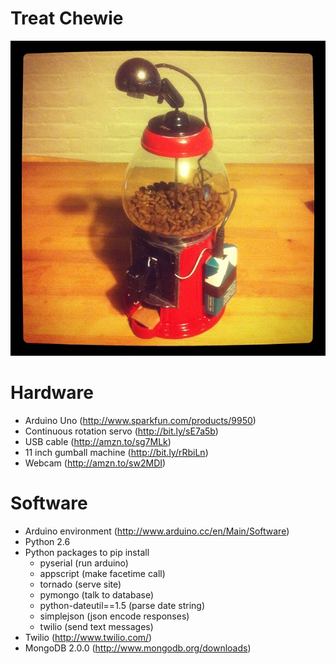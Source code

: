Treat Chewie
===========
![](https://github.com/jennykortina/Treat-Chewie/raw/master/static/images/treatchewie.jpg)

Hardware
========
* Arduino Uno (http://www.sparkfun.com/products/9950)
* Continuous rotation servo (http://bit.ly/sE7a5b)
* USB cable (http://amzn.to/sg7MLk)
* 11 inch gumball machine (http://bit.ly/rRbiLn)
* Webcam (http://amzn.to/sw2MDI)

Software
=======
* Arduino environment (http://www.arduino.cc/en/Main/Software)
* Python 2.6
* Python packages to pip install
    - pyserial (run arduino)
    - appscript (make facetime call)
    - tornado (serve site)
    - pymongo (talk to database)
    - python-dateutil==1.5 (parse date string)
    - simplejson (json encode responses)
    - twilio (send text messages)
* Twilio (http://www.twilio.com/)
* MongoDB 2.0.0 (http://www.mongodb.org/downloads)
